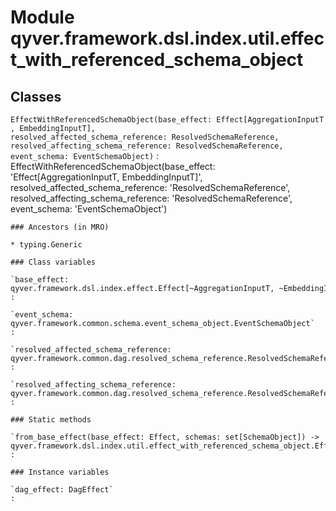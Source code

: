 Module qyver.framework.dsl.index.util.effect_with_referenced_schema_object
================================================================================

Classes
-------

`EffectWithReferencedSchemaObject(base_effect: Effect[AggregationInputT, EmbeddingInputT], resolved_affected_schema_reference: ResolvedSchemaReference, resolved_affecting_schema_reference: ResolvedSchemaReference, event_schema: EventSchemaObject)`
:   EffectWithReferencedSchemaObject(base_effect: 'Effect[AggregationInputT, EmbeddingInputT]', resolved_affected_schema_reference: 'ResolvedSchemaReference', resolved_affecting_schema_reference: 'ResolvedSchemaReference', event_schema: 'EventSchemaObject')

    ### Ancestors (in MRO)

    * typing.Generic

    ### Class variables

    `base_effect: qyver.framework.dsl.index.effect.Effect[~AggregationInputT, ~EmbeddingInputT]`
    :

    `event_schema: qyver.framework.common.schema.event_schema_object.EventSchemaObject`
    :

    `resolved_affected_schema_reference: qyver.framework.common.dag.resolved_schema_reference.ResolvedSchemaReference`
    :

    `resolved_affecting_schema_reference: qyver.framework.common.dag.resolved_schema_reference.ResolvedSchemaReference`
    :

    ### Static methods

    `from_base_effect(base_effect: Effect, schemas: set[SchemaObject]) ‑> qyver.framework.dsl.index.util.effect_with_referenced_schema_object.EffectWithReferencedSchemaObject`
    :

    ### Instance variables

    `dag_effect: DagEffect`
    :
